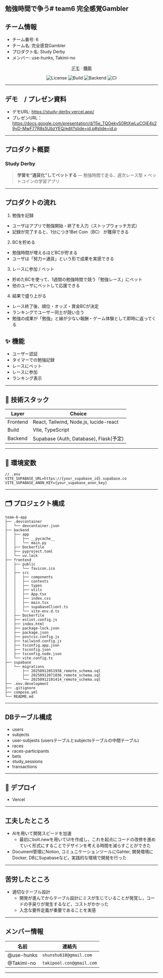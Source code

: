 
勉強時間で争う# team6 完全感覚Gambler
---

## チーム情報
- チーム番号: 6
- チーム名: 完全感覚Gambler
- プロダクト名: Study Derby
- メンバー: use-hunks, Takimi-no

<p align="center">
  <a href="#-demo">デモ</a> ·
  <a href="#-features">機能</a> 
</p>

<p align="center">
  <img alt="License" src="https://img.shields.io/badge/License-MIT-informational" />
  <img alt="Build" src="https://img.shields.io/badge/Build-Vite%20%2B%20React%20%2B%20TypeScript-blue" />
  <img alt="Backend" src="https://img.shields.io/badge/Backend-Supabase-success" />
  <img alt="CI" src="https://img.shields.io/badge/CI-GitHub%20Actions-lightgrey" />
</p>

---

## デモ　/ プレゼン資料
- デモURL: https://study-derby.vercel.app/
- プレゼンURL：https://docs.google.com/presentation/d/15e_TQGekyS0RtXwLuCOjE4s29yD-MwF77R8s5UbzYEQ/edit?slide=id.p#slide=id.p


---
## プロダクト概要
### Study Derby
> **学習を“通貨化”してベットする** ― 勉強時間で走る、週次レース型 × ベットコインの学習アプリ

---
## プロダクトの流れ
1. 勉強を記録
- ユーザはアプリで勉強開始・終了を入力（ストップウォッチ方式）
- 記録が完了すると、1分につき1Bet Coin（BC） が獲得できる
2. BCを貯める
- 勉強時間が増えるほどBCが貯まる
- ユーザは「努力＝通貨」という形で成果を実感できる
3. レースに参加 / ベット
- 貯めたBCを使って、1週間の勉強時間で競う「勉強レース」にベット
- 他のユーザにベットして応援できる
4. 結果で盛り上がる
- レース終了後、順位・オッズ・賞金BCが決定
- ランキングでユーザー同士が競い合う
- 勉強の成果が「勉強」と縁が少ない報酬・ゲーム体験として即時に返ってくる

## ✨ 機能
- ユーザー認証
- タイマーでの勉強記録
- レースにベット
- レースに参加 
- ランキング表示

---

## 🧱 技術スタック
| Layer | Choice |
|---|---|
| Frontend| React, Tailwind, Node.js, lucide-react|
| Build | Vite, TypeScript |
| Backend | Supabase (Auth, Database), Flask(予定)|

---
## 🔐 環境変数
```
// .env
VITE_SUPABASE_URL=https://{your_supabase_id}.supabase.co
VITE_SUPABASE_ANON_KEY={your_supabase_anon_key}
```
---

## 🗂️ プロジェクト構成

```
team-6-app
├── .devcontainer
│   └── devcontainer.json
├── backend
│   ├── app
│   │   ├── __pycache__
│   │   └── main.py
│   ├── Dockerfile
│   ├── pyproject.toml
│   └── uv.lock
├── frontend
│   ├── public
│   │   └── favicon.ico
│   ├── src
│   │   ├── components
│   │   ├── contexts
│   │   ├── types
│   │   ├── utils
│   │   ├── App.tsx
│   │   ├── index.css
│   │   ├── main.tsx
│   │   ├── supabaseClient.ts
│   │   └── vite-env.d.ts
│   ├── Dockerfile
│   ├── eslint.config.js
│   ├── index.html
│   ├── package-lock.json
│   ├── package.json
│   ├── postcss.config.js
│   ├── tailwind.config.js
│   ├── tsconfig.app.json
│   ├── tsconfig.json
│   ├── tsconfig.node.json
│   └── vite.config.ts
├── supabase
│   └── migrations
│       ├── 20250912051938_remote_schema.sql
│       ├── 20250912071036_remote_schema.sql
│       └── 20250912101414_remote_schema.sql
├── .env.development
├── .gitignore
├── compose.yml
└── README.md
```

---
## DBテーブル構成
- users
- subjects
- user-subjests (usersテーブルとsubjectsテーブルの中間テーブル)
- races
- races-participants
- bets
- study_sessions
- transactions

---
## 🚀 デプロイ
- Vercel

---
## 工夫したところ
- AIを用いて開発スピードを加速
	- 最初にbolt.newを用いてUIを作成し，これを起点にコードの改修を進めていく形式にすることでデザインを考える時間を減らすことができた
- Document管理にNotion, コミュニケーションツールにGahter, 開発環境にDocker, DBにSupabaseなど，実践的な環境で開発を行った

--- 
## 苦労したところ
- 適切なテーブル設計
    - 開発が進んでからテーブル設計にミスが生じていることが発覚し，コードの手戻りが発生するなど，コストがかかった
    - 入念な要件定義が重要であることを実感
    
---

## メンバー情報
| 名前 | 連絡先 |
|---|---|
| @use-hunks | `shunshu618@gmail.com` |
| @Takimi-no | `takipool.con@gmail.com` |

---